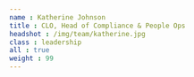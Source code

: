 ```yaml
---
name : Katherine Johnson
title : CLO, Head of Compliance & People Ops
headshot : /img/team/katherine.jpg
class : leadership
all : true
weight : 99
---
```

